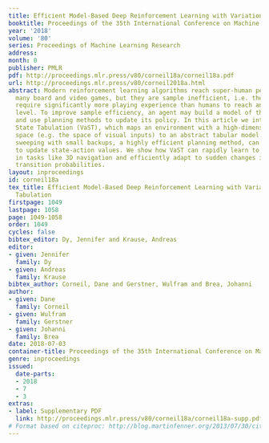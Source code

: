 ```yaml
---
title: Efficient Model-Based Deep Reinforcement Learning with Variational State Tabulation
booktitle: Proceedings of the 35th International Conference on Machine Learning
year: '2018'
volume: '80'
series: Proceedings of Machine Learning Research
address: 
month: 0
publisher: PMLR
pdf: http://proceedings.mlr.press/v80/corneil18a/corneil18a.pdf
url: http://proceedings.mlr.press/v80/corneil2018a.html
abstract: Modern reinforcement learning algorithms reach super-human performance on
  many board and video games, but they are sample inefficient, i.e. they typically
  require significantly more playing experience than humans to reach an equal performance
  level. To improve sample efficiency, an agent may build a model of the environment
  and use planning methods to update its policy. In this article we introduce Variational
  State Tabulation (VaST), which maps an environment with a high-dimensional state
  space (e.g. the space of visual inputs) to an abstract tabular model. Prioritized
  sweeping with small backups, a highly efficient planning method, can then be used
  to update state-action values. We show how VaST can rapidly learn to maximize reward
  in tasks like 3D navigation and efficiently adapt to sudden changes in rewards or
  transition probabilities.
layout: inproceedings
id: corneil18a
tex_title: Efficient Model-Based Deep Reinforcement Learning with Variational State
  Tabulation
firstpage: 1049
lastpage: 1058
page: 1049-1058
order: 1049
cycles: false
bibtex_editor: Dy, Jennifer and Krause, Andreas
editor:
- given: Jennifer
  family: Dy
- given: Andreas
  family: Krause
bibtex_author: Corneil, Dane and Gerstner, Wulfram and Brea, Johanni
author:
- given: Dane
  family: Corneil
- given: Wulfram
  family: Gerstner
- given: Johanni
  family: Brea
date: 2018-07-03
container-title: Proceedings of the 35th International Conference on Machine Learning
genre: inproceedings
issued:
  date-parts:
  - 2018
  - 7
  - 3
extras:
- label: Supplementary PDF
  link: http://proceedings.mlr.press/v80/corneil18a/corneil18a-supp.pdf
# Format based on citeproc: http://blog.martinfenner.org/2013/07/30/citeproc-yaml-for-bibliographies/
---
```

